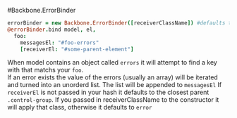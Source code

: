 #Backbone.ErrorBinder


```Coffeescript
errorBinder = new Backbone.ErrorBinder([receiverClassName]) #defaults to error
@errorBinder.bind model, el,
  foo: 
    messagesEl: "#foo-errors"
    [receiverEl: "#some-parent-element"]
```


When model contains an object called `errors` it will attempt to find a key with that matchs your `foo`.  
If an error exists the value of the errors (usually an array) will be iterated and turned into an unorderd list.
The list will be appended to `messagesEl`
If `receiverEl` is not passed in your hash it defaults to the closest parent `.control-group`.
If you passed in receiverClassName to the constructor it will apply that class, otherwise it defaults to `error`
          
